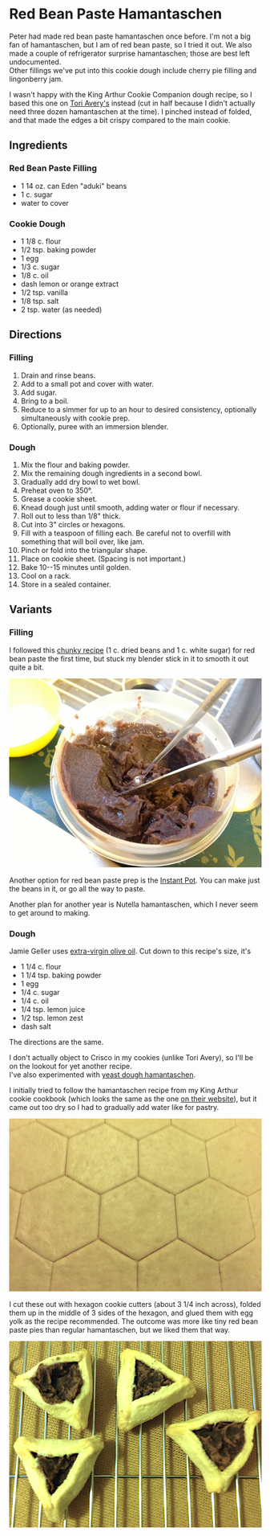 [photographed]: ../indices/photographed.html

# Red Bean Paste Hamantaschen

Peter had made red bean paste hamantaschen once before. I'm not a big fan of hamantaschen, but I am of red bean paste, so I tried it out. 
We also made a couple of refrigerator surprise hamantaschen; those are best left undocumented.  
Other fillings we've put into this cookie dough include cherry pie filling and lingonberry jam.

I wasn't happy with the King Arthur Cookie Companion dough recipe, so I based this one on [Tori Avery's](https://toriavey.com/toris-kitchen/dairy-free-hamantaschen/) instead (cut in half because I didn't actually need three dozen hamantaschen at the time).  I pinched instead of folded, and that made the edges a bit crispy compared to the main cookie.

## Ingredients

### Red Bean Paste Filling

* 1 14 oz. can Eden "aduki" beans
* 1 c. sugar
* water to cover

### Cookie Dough

* 1 1/8 c. flour
* 1/2 tsp. baking powder
* 1 egg
* 1/3 c. sugar
* 1/8 c. oil
* dash lemon or orange extract
* 1/2 tsp. vanilla
* 1/8 tsp. salt
* 2 tsp. water (as needed)

## Directions

### Filling

1. Drain and rinse beans.
2. Add to a small pot and cover with water.
3. Add sugar.
4. Bring to a boil.
5. Reduce to a simmer for up to an hour to desired consistency, optionally simultaneously with cookie prep.
6. Optionally, puree with an immersion blender.

### Dough

1. Mix the flour and baking powder.
2. Mix the remaining dough ingredients in a second bowl.
3. Gradually add dry bowl to wet bowl.
4. Preheat oven to 350°.
4. Grease a cookie sheet.
4. Knead dough just until smooth, adding water or flour if necessary.
5. Roll out to less than 1/8" thick.
6. Cut into 3" circles or hexagons.
7. Fill with a teaspoon of filling each.  Be careful not to overfill with something that will boil over, like jam.
8. Pinch or fold into the triangular shape.
9. Place on cookie sheet. (Spacing is not important.)
10. Bake 10--15 minutes until golden.
11. Cool on a rack.
12. Store in a sealed container.

## Variants

### Filling

I followed this [chunky recipe](http://web.archive.org/web/20120629051023/http://www.applepiepatispate.com/japanese/sweet-azuki-red-bean-paste/) (1 c. dried beans and 1 c. white sugar) for red bean paste the first time, but stuck my blender stick in it to smooth it out quite a bit.

![red bean paste](../images/red_bean_paste.jpg)

Another option for red bean paste prep is the [Instant Pot](../vegetables/ipAdzuki.md).  You can make just the beans in it, or go all the way to paste.

Another plan for another year is Nutella hamantaschen, which I never seem to get around to making.

### Dough

Jamie Geller uses [extra-virgin olive oil](https://jamiegeller.com/recipes/olive-oil-hamantaschen/).  Cut down to this recipe's size, it's

* 1 1/4 c. flour
* 1 1/4 tsp. baking powder
* 1 egg
* 1/4 c. sugar
* 1/4 c. oil
* 1/4 tsp. lemon juice
* 1/2 tsp. lemon zest
* dash salt

The directions are the same.


I don't actually object to Crisco in my cookies (unlike Tori Avery), so I'll be on the lookout for yet another recipe.  
I've also experimented with [yeast dough hamantaschen](../cookies/yeastHamantaschen.md).

I initially tried to follow the hamantaschen recipe from my King Arthur cookie cookbook (which looks the same as the one [on their website](https://www.kingarthurflour.com/recipes/hamantaschen-recipe)), but it came out too dry so I had to gradually add water like for pastry.

![hexagons](../images/hexagons.png)

I cut these out with hexagon cookie cutters (about 3 1/4 inch across), folded them up in the middle of 3 sides of the hexagon, and glued them with egg yolk as the recipe recommended. The outcome was more like tiny red bean paste pies than regular hamantaschen, but we liked them that way.

![hamantaschen](../images/hamantaschen.png)

